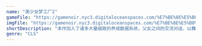 ```yaml
---
name: "美少女梦工厂2"
gameFile: "https://gamenoir.nyc3.digitaloceanspaces.com/%E7%BE%8E%E5%B0%91%E5%A5%B3%E6%A2%A6%E5%B7%A5%E5%8E%822/pm2.zip"
imgFile: "https://gamenoir.nyc3.digitaloceanspaces.com/%E7%BE%8E%E5%B0%91%E5%A5%B3%E6%A2%A6%E5%B7%A5%E5%8E%822/original.webp"
shortDescription: "本作加入了诸多大量细致的养成数据系统，父女之间的交流对话、以舞台剧的子视窗表现女儿学习、工作表现的动画以及大幅强化的武者修行系统"
genre: "CLS"
---
```

